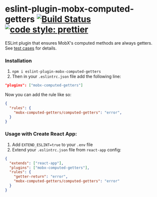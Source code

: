 # eslint-plugin-mobx-computed-getters [![Build Status](https://travis-ci.org/kubk/eslint-plugin-mobx-computed-getters.svg?branch=master)](https://travis-ci.org/kubk/eslint-plugin-mobx-computed-getters)  [![code style: prettier](https://img.shields.io/badge/code_style-prettier-ff69b4.svg?style=flat-square)](https://github.com/prettier/prettier)

ESLint plugin that ensures MobX's computed methods are always getters. See [test cases](./test/computed-getters.spec.js) for details.

### Installation
1) `npm i eslint-plugin-mobx-computed-getters`
2) Then in your `.eslintrc.json` file add the following line:
```json
"plugins": ["mobx-computed-getters"]
```
Now you can add the rule like so:
```json
{
  "rules": {
    "mobx-computed-getters/computed-getters": "error",
  }
}
```

### Usage with Create React App:
1) Add `EXTEND_ESLINT=true` to your `.env` file
2) Extend your `.eslintrc.json` file from `react-app` config:
```json
{
  "extends": ["react-app"],
  "plugins": ["mobx-computed-getters"],
  "rules": {
    "getter-return": "error",
    "mobx-computed-getters/computed-getters": "error"
  }
}
```
